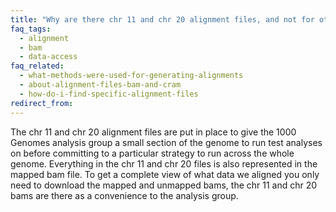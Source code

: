 ```yaml
---
title: "Why are there chr 11 and chr 20 alignment files, and not for other chromosomes?"
faq_tags:
  - alignment
  - bam
  - data-access
faq_related:
  - what-methods-were-used-for-generating-alignments
  - about-alignment-files-bam-and-cram
  - how-do-i-find-specific-alignment-files
redirect_from:
---
```


The chr 11 and chr 20 alignment files are put in place to give the 1000 Genomes analysis group a small section of the genome to run test analyses on before committing to a particular strategy to run across the whole genome.
Everything in the chr 11 and chr 20 files is also represented in the mapped bam file.
To get a complete view of what data we aligned you only need to download the mapped and unmapped bams, the chr 11 and chr 20 bams are there as a convenience to the analysis group.

